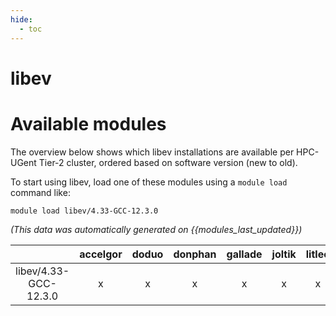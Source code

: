 ```yaml
---
hide:
  - toc
---
```


libev
=====

# Available modules


The overview below shows which libev installations are available per HPC-UGent Tier-2 cluster, ordered based on software version (new to old).

To start using libev, load one of these modules using a `module load` command like:

```shell
module load libev/4.33-GCC-12.3.0
```

*(This data was automatically generated on {{modules_last_updated}})*  

| |accelgor|doduo|donphan|gallade|joltik|litleo|shinx|
| :---: | :---: | :---: | :---: | :---: | :---: | :---: | :---: |
|libev/4.33-GCC-12.3.0|x|x|x|x|x|x|x|
